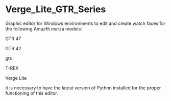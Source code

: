 # Verge_Lite_GTR_Series

Graphic editor for Windows environments to edit and create watch faces for the following Amazfit marza models:

GTR 47

GTR 42

gts

T-REX

Verge Lite

It is necessary to have the latest version of Python installed for the proper functioning of this editor.
